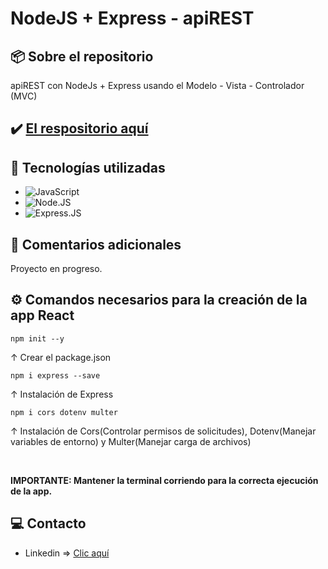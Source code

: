 # NodeJS + Express - apiREST

## 📦 Sobre el repositorio
apiREST con NodeJs + Express usando el Modelo - Vista - Controlador (MVC)

## ✔️ [El respositorio aquí](https://github.com/K3yJey/apiREST.git)

## 🔧 Tecnologías utilizadas
* ![JavaScript](https://img.shields.io/badge/javascript-%23323330.svg?style=for-the-badge&logo=javascript&logoColor=%23F7DF1E)
* ![Node.JS](https://img.shields.io/badge/node.js-6DA55F?style=for-the-badge&logo=node.js&logoColor=white)
* ![Express.JS](https://img.shields.io/badge/express.js-%23404d59.svg?style=for-the-badge&logo=express&logoColor=%2361DAFB)

## 📌 Comentarios adicionales
Proyecto en progreso.

## ⚙️ Comandos necesarios para la creación de la app React
```console
npm init --y
```
↑ Crear el package.json

```console
npm i express --save
```
↑ Instalación de Express

```console
npm i cors dotenv multer
```
↑ Instalación de Cors(Controlar permisos de solicitudes), Dotenv(Manejar variables de entorno) y Multer(Manejar carga de archivos)


<br/>

**IMPORTANTE: Mantener la terminal corriendo para la correcta ejecución de la app.**

## 💻 Contacto
* Linkedin => [Clic aquí](https://www.linkedin.com/in/k3yjey-dev/)